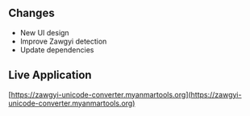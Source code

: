 ## Changes

* New UI design
* Improve Zawgyi detection
* Update dependencies

## Live Application

[https://zawgyi-unicode-converter.myanmartools.org](https://zawgyi-unicode-converter.myanmartools.org)
